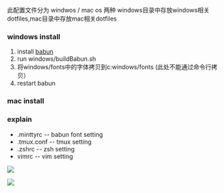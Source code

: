 

此配置文件分为 windwos / mac os 两种
windows目录中存放windows相关dotfiles,mac目录中存放mac相关dotfiles

### windows install

1. install [babun](http://projects.reficio.org/babun/download) 
2. run windows/buildBabun.sh
3. 将windows/fonts中的字体拷贝到c:windows/fonts (此处不能通过命令行拷贝）
4. restart babun

### mac install

### explain
* .minttyrc -- babun font setting 
* .tmux.conf -- tmux setting
* .zshrc -- zsh setting
* vimrc -- vim setting

![](http://ww2.sinaimg.cn/large/8a0ce11egw1f77b0rh5kej216n0u5jt2.jpg)

![](http://ww3.sinaimg.cn/large/8a0ce11egw1f77b1nau07j216n0u5wiw.jpg)

